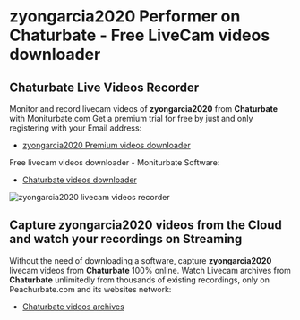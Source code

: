 # zyongarcia2020 Performer on Chaturbate - Free LiveCam videos downloader

## Chaturbate Live Videos Recorder

Monitor and record livecam videos of **zyongarcia2020** from **Chaturbate** with Moniturbate.com
Get a premium trial for free by just and only registering with your Email address:
* [zyongarcia2020 Premium videos downloader](https://moniturbate.com/request-demo-licence-key.html)

Free livecam videos downloader - Moniturbate Software:
* [Chaturbate videos downloader](https://moniturbate.com/moniturbate-download-software.html)

![zyongarcia2020 livecam videos recorder](https://peachurnet.com/templates/moniturbate-software.png)


## Capture zyongarcia2020 videos from the Cloud and watch your recordings on Streaming

Without the need of downloading a software, capture **zyongarcia2020** livecam videos from **Chaturbate** 100% online.
Watch Livecam archives from **Chaturbate** unlimitedly from thousands of existing recordings, only on Peachurbate.com and its websites network:
* [Chaturbate videos archives](https://peachurnet.com/)